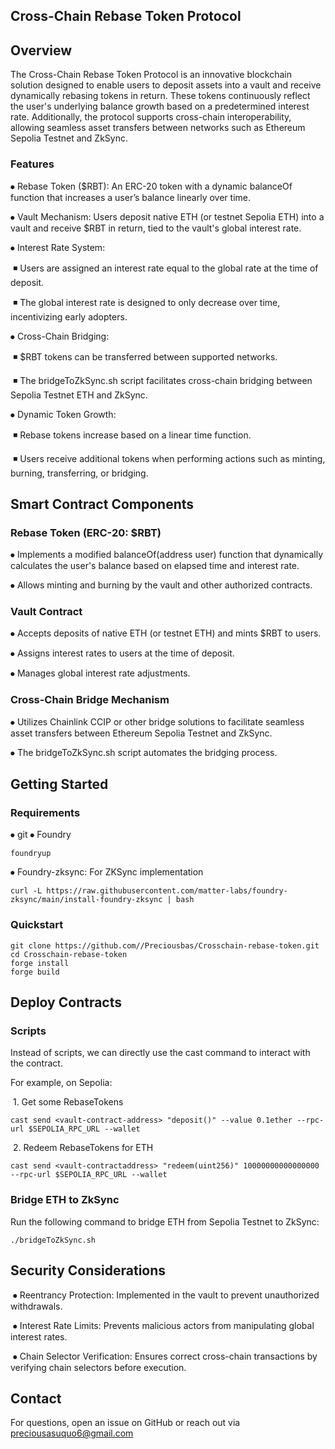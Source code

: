 ## Cross-Chain Rebase Token Protocol

## Overview

The Cross-Chain Rebase Token Protocol is an innovative blockchain solution designed to enable users to deposit assets into a vault and receive dynamically rebasing tokens in return. These tokens continuously reflect the user's underlying balance growth based on a predetermined interest rate. Additionally, the protocol supports cross-chain interoperability, allowing seamless asset transfers between networks such as Ethereum Sepolia Testnet and ZkSync.

### Features

⦁ Rebase Token ($RBT): An ERC-20 token with a dynamic balanceOf function that increases a user’s balance linearly over time.

⦁ Vault Mechanism: Users deposit native ETH (or testnet Sepolia ETH) into a vault and receive $RBT in return, tied to the vault's global interest rate.

⦁ Interest Rate System:

&nbsp;◾ Users are assigned an interest rate equal to the global rate at the time of deposit.

&nbsp;◾ The global interest rate is designed to only decrease over time, incentivizing early adopters.

⦁ Cross-Chain Bridging:

&nbsp;◾ $RBT tokens can be transferred between supported networks.

&nbsp;◾ The bridgeToZkSync.sh script facilitates cross-chain bridging between Sepolia Testnet ETH and ZkSync.

⦁ Dynamic Token Growth:

&nbsp;◾ Rebase tokens increase based on a linear time function.

&nbsp;◾ Users receive additional tokens when performing actions such as minting, burning, transferring, or bridging.

## Smart Contract Components

### Rebase Token (ERC-20: $RBT)

⦁ Implements a modified balanceOf(address user) function that dynamically calculates the user's balance based on elapsed time and interest rate.

⦁ Allows minting and burning by the vault and other authorized contracts.

### Vault Contract

⦁ Accepts deposits of native ETH (or testnet ETH) and mints $RBT to users.

⦁ Assigns interest rates to users at the time of deposit.

⦁ Manages global interest rate adjustments.

### Cross-Chain Bridge Mechanism

⦁ Utilizes Chainlink CCIP or other bridge solutions to facilitate seamless asset transfers between Ethereum Sepolia Testnet and ZkSync.

⦁ The bridgeToZkSync.sh script automates the bridging process.

## Getting Started

### Requirements

⦁ git
⦁ Foundry

```shell
foundryup
```

⦁ Foundry-zksync: For ZKSync implementation

```shell
curl -L https://raw.githubusercontent.com/matter-labs/foundry-zksync/main/install-foundry-zksync | bash
```

### Quickstart

```shell
git clone https://github.com//Preciousbas/Crosschain-rebase-token.git
cd Crosschain-rebase-token
forge install
forge build
```

## Deploy Contracts

### Scripts

Instead of scripts, we can directly use the cast command to interact with the contract.

For example, on Sepolia:

&nbsp;1. Get some RebaseTokens

```shell
cast send <vault-contract-address> "deposit()" --value 0.1ether --rpc-url $SEPOLIA_RPC_URL --wallet
```

&nbsp;2. Redeem RebaseTokens for ETH

```shell
cast send <vault-contractaddress> "redeem(uint256)" 10000000000000000 --rpc-url $SEPOLIA_RPC_URL --wallet
```

### Bridge ETH to ZkSync

Run the following command to bridge ETH from Sepolia Testnet to ZkSync:

```shell
./bridgeToZkSync.sh
```

## Security Considerations

&nbsp;⦁ Reentrancy Protection: Implemented in the vault to prevent unauthorized withdrawals.

&nbsp;⦁ Interest Rate Limits: Prevents malicious actors from manipulating global interest rates.

&nbsp;⦁ Chain Selector Verification: Ensures correct cross-chain transactions by verifying chain selectors before execution.

## Contact

For questions, open an issue on GitHub or reach out via preciousasuquo6@gmail.com
